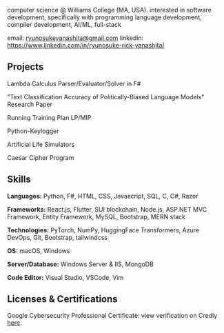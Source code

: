 computer science @ Williams College (MA, USA). interested in software development, specifically with programming language development, compiler development, AI/ML, full-stack

email: ryunosukeyanashita@gmail.com
linkedin: https://www.linkedin.com/in/ryunosuke-rick-yanashita/

## Projects

Lambda Calculus Parser/Evaluator/Solver in F#

"Text Classification Accuracy of Politically-Biased Language Models" Research Paper

Running Training Plan LP/MIP

Python-Keylogger

Artificial Life Simulators

Caesar Cipher Program

## Skills

**Languages:** Python, F#, HTML, CSS, Javascript, SQL, C, C#, Razor

**Frameworks:** React.js, Flutter, SUI blockchain, Node.js, ASP.NET MVC Framework, Entity Framework, MySQL, Bootstrap, MERN stack

**Technologies:** PyTorch, NumPy, HuggingFace Transformers, Azure DevOps, Git, Bootstrap, tailwindcss

**OS:** macOS, Windows

**Server/Database:** Windows Server & IIS, MongoDB

**Code Editor:** Visual Studio, VSCode, Vim

## Licenses & Certifications
Google Cybersecurity Professional Certificate: view verification on Credly [here](https://www.credly.com/badges/931329fe-14a8-4bff-9282-b9dfacfe50e3/linked_in_profile).
